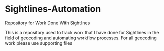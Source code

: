 # Sightlines-Automation
Repository for Work Done With Sightlines

This is a repository used to track work that I have done for Sightlines in the field of geocoding and automating workflow processes.
For all geocoding work please use supporting files 
